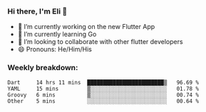 ### Hi there, I'm Eli 👋
- 🔭 I’m currently working on the new Flutter App
- 🌱 I’m currently learning Go
- 🦄 I’m looking to collaborate with other flutter developers
- 😄 Pronouns: He/Him/His

### Weekly breakdown:
<!--START_SECTION:waka-->

```text
Dart     14 hrs 11 mins  ████████████████████████▒   96.69 %
YAML     15 mins         ▒░░░░░░░░░░░░░░░░░░░░░░░░   01.78 %
Groovy   6 mins          ▒░░░░░░░░░░░░░░░░░░░░░░░░   00.74 %
Other    5 mins          ░░░░░░░░░░░░░░░░░░░░░░░░░   00.64 %
```

<!--END_SECTION:waka-->
